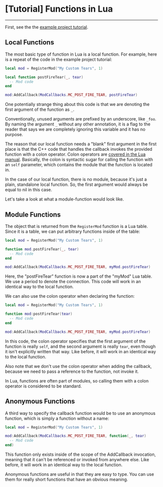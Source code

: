 # [Tutorial] Functions in Lua
----

First, see the the [example project tutorial](ExampleProject.md).

## Local Functions

The most basic type of function in Lua is a local function. For example, here is a repeat of the code in the example project tutorial:

```lua
local mod = RegisterMod("My Custom Tears", 1)

local function postFireTear(_, tear)
  -- Mod code
end

mod:AddCallback(ModCallbacks.MC_POST_FIRE_TEAR, postFireTear)
```

One potentially strange thing about this code is that we are denoting the first argument of the function as `_`.

Conventionally, unused arguments are prefixed by an underscore, like `_foo`. By naming the argument `_` without any other annotation, it is a flag to the reader that says we are completely ignoring this variable and it has no purpose.

The reason that our local function needs a "blank" first argument in the first place is that the C++ code that handles the callback invokes the provided function with a colon operator. Colon operators are [covered in the Lua manual](https://www.lua.org/pil/16.html). Basically, the colon is syntactic sugar for calling the function with an `self` parameter, which contains the module that the function is located in.

In the case of our local function, there is no module, because it's just a plain, standalone local function. So, the first argument would always be equal to nil in this case.

Let's take a look at what a module-function would look like.

## Module Functions

The object that is returned from the `RegisterMod` function is a Lua table. Since it is a table, we can put arbitrary functions inside of the table:

```lua
local mod = RegisterMod("My Custom Tears", 1)

function mod.postFireTear(_, tear)
  -- Mod code
end

mod:AddCallback(ModCallbacks.MC_POST_FIRE_TEAR, myMod.postFireTear)
```

Here, the "postFireTear" function is now a part of the "myMod" Lua table. We use a period to denote the connection. This code will work in an identical way to the local function.

We can also use the colon operator when declaring the function:

```lua
local mod = RegisterMod("My Custom Tears", 1)

function mod:postFireTear(tear)
  -- Mod code
end

mod:AddCallback(ModCallbacks.MC_POST_FIRE_TEAR, myMod.postFireTear)
```

In this code, the colon operator specifies that the first argument of the function is really `self`, and the second argument is really `tear`, even though it isn't explicitly written that way. Like before, it will work in an identical way to the local function.

Also note that we don't use the colon operator when adding the callback, because we need to pass a reference to the function, not invoke it.

In Lua, functions are often part of modules, so calling them with a colon operator is considered to be standard.

## Anonymous Functions

A third way to specify the callback function would be to use an anonymous function, which is simply a function without a name:

```lua
local mod = RegisterMod("My Custom Tears", 1)

mod:AddCallback(ModCallbacks.MC_POST_FIRE_TEAR, function(_, tear)
  -- Mod code
end)
```

This function only exists inside of the scope of the AddCallback invocation, meaning that it can't be referenced or invoked from anywhere else. Like before, it will work in an identical way to the local function.

Anonymous functions are useful in that they are easy to type. You can use them for really short functions that have an obvious meaning.
